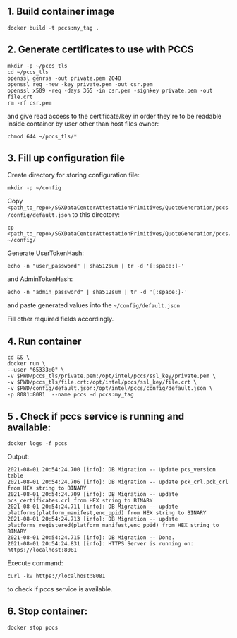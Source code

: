 ## 1. Build container image
```
docker build -t pccs:my_tag .
```

## 2. Generate certificates to use with PCCS
```
mkdir -p ~/pccs_tls
cd ~/pccs_tls
openssl genrsa -out private.pem 2048
openssl req -new -key private.pem -out csr.pem
openssl x509 -req -days 365 -in csr.pem -signkey private.pem -out file.crt
rm -rf csr.pem
```
and give read access to the certificate/key in order they're to be readable inside container by user other than host files owner:
```
chmod 644 ~/pccs_tls/*
```

## 3. Fill up configuration file
Create directory for storing configuration file:
```
mkdir -p ~/config
```
Copy `<path_to_repo>/SGXDataCenterAttestationPrimitives/QuoteGeneration/pccs/config/default.json`
to this directory:
```
cp <path_to_repo>/SGXDataCenterAttestationPrimitives/QuoteGeneration/pccs/config/default.json ~/config/
```
Generate UserTokenHash:
```
echo -n "user_password" | sha512sum | tr -d '[:space:]-'
```
and AdminTokenHash:
```
echo -n "admin_password" | sha512sum | tr -d '[:space:]-'
```
and paste generated values into the `~/config/default.json`

Fill other required fields accordingly.

## 4. Run container
```
cd && \
docker run \
--user "65333:0" \
-v $PWD/pccs_tls/private.pem:/opt/intel/pccs/ssl_key/private.pem \
-v $PWD/pccs_tls/file.crt:/opt/intel/pccs/ssl_key/file.crt \
-v $PWD/config/default.json:/opt/intel/pccs/config/default.json \
-p 8081:8081  --name pccs -d pccs:my_tag
```

## 5 . Check if pccs service is running and available:
```
docker logs -f pccs
```

Output:

```
2021-08-01 20:54:24.700 [info]: DB Migration -- Update pcs_version table
2021-08-01 20:54:24.706 [info]: DB Migration -- update pck_crl.pck_crl from HEX string to BINARY
2021-08-01 20:54:24.709 [info]: DB Migration -- update pcs_certificates.crl from HEX string to BINARY
2021-08-01 20:54:24.711 [info]: DB Migration -- update platforms(platform_manifest,enc_ppid) from HEX string to BINARY
2021-08-01 20:54:24.713 [info]: DB Migration -- update platforms_registered(platform_manifest,enc_ppid) from HEX string to BINARY
2021-08-01 20:54:24.715 [info]: DB Migration -- Done.
2021-08-01 20:54:24.831 [info]: HTTPS Server is running on: https://localhost:8081

```

Execute command:
```
curl -kv https://localhost:8081
```
to check if pccs service is available.

## 6. Stop container:
```
docker stop pccs
```

